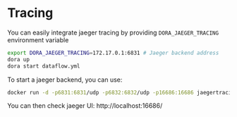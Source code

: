 # Tracing

You can easily integrate jaeger tracing by providing `DORA_JAEGER_TRACING` environment variable

```bash
export DORA_JAEGER_TRACING=172.17.0.1:6831 # Jaeger backend address
dora up
dora start dataflow.yml
```

To start a jaeger backend, you can use:

```bash
docker run -d -p6831:6831/udp -p6832:6832/udp -p16686:16686 jaegertracing/all-in-one:latest
```

You can then check jaeger UI: http://localhost:16686/
